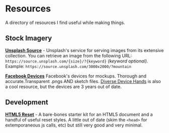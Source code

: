 # Resources
A directory of resources I find useful while making things.

## Stock Imagery
**[Unsplash Source](https://source.unsplash.com)** -
Unsplash's service for serving images from its extensive collection. You can retrieve an image from the following URL: `https://source.unsplash.com/{size}/?{keyword}` *(keyword optional).* Example:
`https://source.unsplash.com/3000x2000/?mountain`

**[Facebook Devices](http://design.facebook.com/devices)**
Facebook's devices for mockups. Thorough and accurate.Transparent .pngs AND sketch files. [Diverse Device Hands](https://facebook.design/handskit) is also a cool resource, but the devices are 3 years out of date. 

## Development
**[HTML5 Reset](https://github.com/murtaugh/HTML5-Reset)** -
A bare-bones starter kit for an HTML5 document and a handful of useful reset styles. A little out of date (skim the `<head>` for extemporaneous js calls, etc) but still very good and very minimal.
